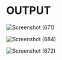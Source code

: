 # OUTPUT

![Screenshot (671)](https://user-images.githubusercontent.com/98829965/161313485-bb3a0b0d-cf8d-407d-8697-0f641e6a9bda.png)

![Screenshot (684)](https://user-images.githubusercontent.com/98829965/161672601-75fc5d77-bc47-43f5-b7ca-c217944e2fee.png)

![Screenshot (672)](https://user-images.githubusercontent.com/98829965/161313500-76b695b7-28cb-423a-ad5c-bc5c4f3f4e55.png)
